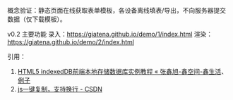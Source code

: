 概念验证：静态页面在线获取表单模板，各设备离线填表/导出，不向服务器提交数据（仅下载模板）。

v0.2 主要功能
录入：https://giatena.github.io/demo/1/index.html
渲染：https://giatena.github.io/demo/2/index.html


引用：
1. [HTML5 indexedDB前端本地存储数据库实例教程 « 张鑫旭-鑫空间-鑫生活](https://www.zhangxinxu.com/wordpress/2017/07/html5-indexeddb-js-example/)、[例子](https://www.zhangxinxu.com/study/201707/indexeddb-example.html)
2. [js一键复制，支持换行 - CSDN](https://blog.csdn.net/dingxiaowang2014/article/details/83215085)
